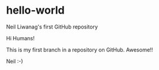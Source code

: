 # hello-world
Neil Liwanag's first GitHub repository

Hi Humans!

This is my first branch in a repository on GitHub. Awesome!!

Neil :-)
